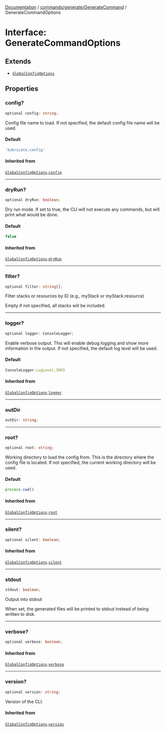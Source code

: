[Documentation](../../../../index.md) / [commands/generate/GenerateCommand](../index.md) / GenerateCommandOptions

# Interface: GenerateCommandOptions

## Extends

- [`GlobalConfigOptions`](../../../../internal/types/interfaces/GlobalConfigOptions.md)

## Properties

### config?

```ts
optional config: string;
```

Config file name to load.
If not specified, the default config file name will be used.

#### Default

```ts
'kubricate.config'
```

#### Inherited from

[`GlobalConfigOptions`](../../../../internal/types/interfaces/GlobalConfigOptions.md).[`config`](../../../../internal/types/interfaces/GlobalConfigOptions.md#config)

***

### dryRun?

```ts
optional dryRun: boolean;
```

Dry run mode.
If set to true, the CLI will not execute any commands,
but will print what would be done.

#### Default

```ts
false
```

#### Inherited from

[`GlobalConfigOptions`](../../../../internal/types/interfaces/GlobalConfigOptions.md).[`dryRun`](../../../../internal/types/interfaces/GlobalConfigOptions.md#dryrun)

***

### filter?

```ts
optional filter: string[];
```

Filter stacks or resources by ID (e.g., myStack or myStack.resource)

Empty if not specified, all stacks will be included.

***

### logger?

```ts
optional logger: ConsoleLogger;
```

Enable verbose output.
This will enable debug logging and show more information in the output.
If not specified, the default log level will be used.

#### Default

```ts
ConsoleLogger.LogLevel.INFO
```

#### Inherited from

[`GlobalConfigOptions`](../../../../internal/types/interfaces/GlobalConfigOptions.md).[`logger`](../../../../internal/types/interfaces/GlobalConfigOptions.md#logger)

***

### outDir

```ts
outDir: string;
```

***

### root?

```ts
optional root: string;
```

Working directory to load the config from.
This is the directory where the config file is located.
If not specified, the current working directory will be used.

#### Default

```ts
process.cwd()
```

#### Inherited from

[`GlobalConfigOptions`](../../../../internal/types/interfaces/GlobalConfigOptions.md).[`root`](../../../../internal/types/interfaces/GlobalConfigOptions.md#root)

***

### silent?

```ts
optional silent: boolean;
```

#### Inherited from

[`GlobalConfigOptions`](../../../../internal/types/interfaces/GlobalConfigOptions.md).[`silent`](../../../../internal/types/interfaces/GlobalConfigOptions.md#silent)

***

### stdout

```ts
stdout: boolean;
```

Output into stdout

When set, the generated files will be printed to stdout instead of being written to disk.

***

### verbose?

```ts
optional verbose: boolean;
```

#### Inherited from

[`GlobalConfigOptions`](../../../../internal/types/interfaces/GlobalConfigOptions.md).[`verbose`](../../../../internal/types/interfaces/GlobalConfigOptions.md#verbose)

***

### version?

```ts
optional version: string;
```

Version of the CLI.

#### Inherited from

[`GlobalConfigOptions`](../../../../internal/types/interfaces/GlobalConfigOptions.md).[`version`](../../../../internal/types/interfaces/GlobalConfigOptions.md#version)
